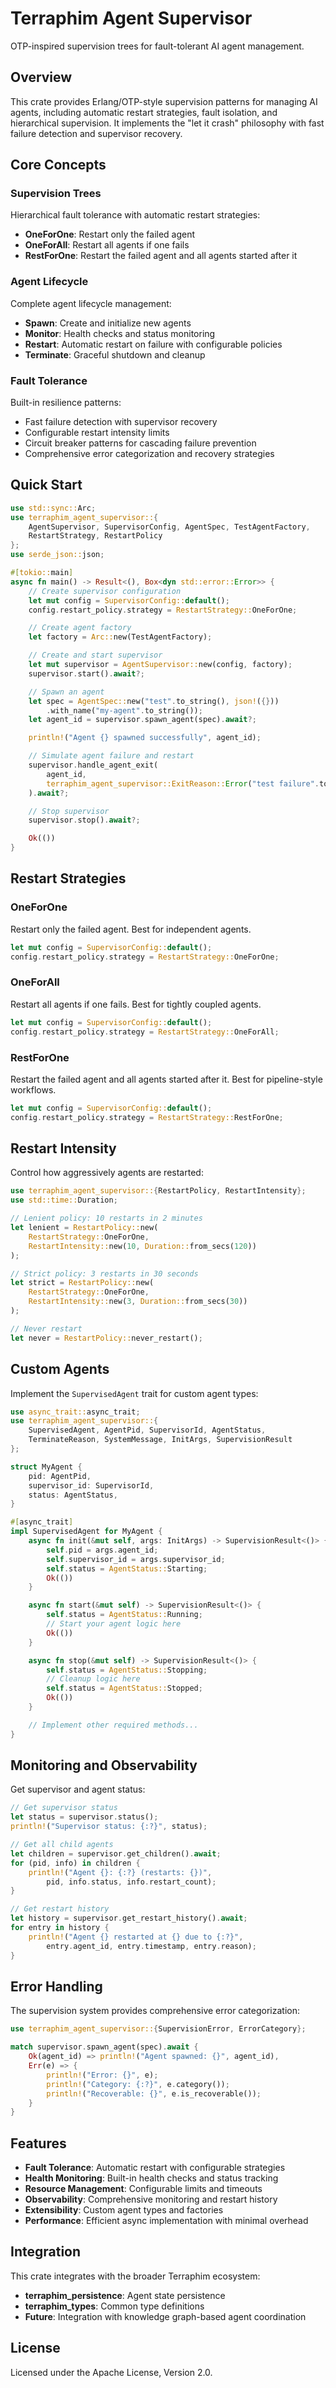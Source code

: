 # Terraphim Agent Supervisor

OTP-inspired supervision trees for fault-tolerant AI agent management.

## Overview

This crate provides Erlang/OTP-style supervision patterns for managing AI agents, including automatic restart strategies, fault isolation, and hierarchical supervision. It implements the "let it crash" philosophy with fast failure detection and supervisor recovery.

## Core Concepts

### Supervision Trees
Hierarchical fault tolerance with automatic restart strategies:
- **OneForOne**: Restart only the failed agent
- **OneForAll**: Restart all agents if one fails
- **RestForOne**: Restart the failed agent and all agents started after it

### Agent Lifecycle
Complete agent lifecycle management:
- **Spawn**: Create and initialize new agents
- **Monitor**: Health checks and status monitoring
- **Restart**: Automatic restart on failure with configurable policies
- **Terminate**: Graceful shutdown and cleanup

### Fault Tolerance
Built-in resilience patterns:
- Fast failure detection with supervisor recovery
- Configurable restart intensity limits
- Circuit breaker patterns for cascading failure prevention
- Comprehensive error categorization and recovery strategies

## Quick Start

```rust
use std::sync::Arc;
use terraphim_agent_supervisor::{
    AgentSupervisor, SupervisorConfig, AgentSpec, TestAgentFactory,
    RestartStrategy, RestartPolicy
};
use serde_json::json;

#[tokio::main]
async fn main() -> Result<(), Box<dyn std::error::Error>> {
    // Create supervisor configuration
    let mut config = SupervisorConfig::default();
    config.restart_policy.strategy = RestartStrategy::OneForOne;

    // Create agent factory
    let factory = Arc::new(TestAgentFactory);

    // Create and start supervisor
    let mut supervisor = AgentSupervisor::new(config, factory);
    supervisor.start().await?;

    // Spawn an agent
    let spec = AgentSpec::new("test".to_string(), json!({}))
        .with_name("my-agent".to_string());
    let agent_id = supervisor.spawn_agent(spec).await?;

    println!("Agent {} spawned successfully", agent_id);

    // Simulate agent failure and restart
    supervisor.handle_agent_exit(
        agent_id,
        terraphim_agent_supervisor::ExitReason::Error("test failure".to_string())
    ).await?;

    // Stop supervisor
    supervisor.stop().await?;

    Ok(())
}
```

## Restart Strategies

### OneForOne
Restart only the failed agent. Best for independent agents.

```rust
let mut config = SupervisorConfig::default();
config.restart_policy.strategy = RestartStrategy::OneForOne;
```

### OneForAll
Restart all agents if one fails. Best for tightly coupled agents.

```rust
let mut config = SupervisorConfig::default();
config.restart_policy.strategy = RestartStrategy::OneForAll;
```

### RestForOne
Restart the failed agent and all agents started after it. Best for pipeline-style workflows.

```rust
let mut config = SupervisorConfig::default();
config.restart_policy.strategy = RestartStrategy::RestForOne;
```

## Restart Intensity

Control how aggressively agents are restarted:

```rust
use terraphim_agent_supervisor::{RestartPolicy, RestartIntensity};
use std::time::Duration;

// Lenient policy: 10 restarts in 2 minutes
let lenient = RestartPolicy::new(
    RestartStrategy::OneForOne,
    RestartIntensity::new(10, Duration::from_secs(120))
);

// Strict policy: 3 restarts in 30 seconds
let strict = RestartPolicy::new(
    RestartStrategy::OneForOne,
    RestartIntensity::new(3, Duration::from_secs(30))
);

// Never restart
let never = RestartPolicy::never_restart();
```

## Custom Agents

Implement the `SupervisedAgent` trait for custom agent types:

```rust
use async_trait::async_trait;
use terraphim_agent_supervisor::{
    SupervisedAgent, AgentPid, SupervisorId, AgentStatus,
    TerminateReason, SystemMessage, InitArgs, SupervisionResult
};

struct MyAgent {
    pid: AgentPid,
    supervisor_id: SupervisorId,
    status: AgentStatus,
}

#[async_trait]
impl SupervisedAgent for MyAgent {
    async fn init(&mut self, args: InitArgs) -> SupervisionResult<()> {
        self.pid = args.agent_id;
        self.supervisor_id = args.supervisor_id;
        self.status = AgentStatus::Starting;
        Ok(())
    }

    async fn start(&mut self) -> SupervisionResult<()> {
        self.status = AgentStatus::Running;
        // Start your agent logic here
        Ok(())
    }

    async fn stop(&mut self) -> SupervisionResult<()> {
        self.status = AgentStatus::Stopping;
        // Cleanup logic here
        self.status = AgentStatus::Stopped;
        Ok(())
    }

    // Implement other required methods...
}
```

## Monitoring and Observability

Get supervisor and agent status:

```rust
// Get supervisor status
let status = supervisor.status();
println!("Supervisor status: {:?}", status);

// Get all child agents
let children = supervisor.get_children().await;
for (pid, info) in children {
    println!("Agent {}: {:?} (restarts: {})",
        pid, info.status, info.restart_count);
}

// Get restart history
let history = supervisor.get_restart_history().await;
for entry in history {
    println!("Agent {} restarted at {} due to {:?}",
        entry.agent_id, entry.timestamp, entry.reason);
}
```

## Error Handling

The supervision system provides comprehensive error categorization:

```rust
use terraphim_agent_supervisor::{SupervisionError, ErrorCategory};

match supervisor.spawn_agent(spec).await {
    Ok(agent_id) => println!("Agent spawned: {}", agent_id),
    Err(e) => {
        println!("Error: {}", e);
        println!("Category: {:?}", e.category());
        println!("Recoverable: {}", e.is_recoverable());
    }
}
```

## Features

- **Fault Tolerance**: Automatic restart with configurable strategies
- **Health Monitoring**: Built-in health checks and status tracking
- **Resource Management**: Configurable limits and timeouts
- **Observability**: Comprehensive monitoring and restart history
- **Extensibility**: Custom agent types and factories
- **Performance**: Efficient async implementation with minimal overhead

## Integration

This crate integrates with the broader Terraphim ecosystem:

- **terraphim_persistence**: Agent state persistence
- **terraphim_types**: Common type definitions
- **Future**: Integration with knowledge graph-based agent coordination

## License

Licensed under the Apache License, Version 2.0.
